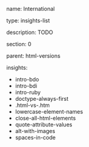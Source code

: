 name: International

type: insights-list

description: TODO

section: 0

parent: html-versions

insights:
  - intro-bdo
  - intro-bdi
  - intro-ruby
  - doctype-always-first
  - .html-vs-.htm
  - lowercase-element-names
  - close-all-html-elements
  - quote-attribute-values
  - alt-with-images
  - spaces-in-code
